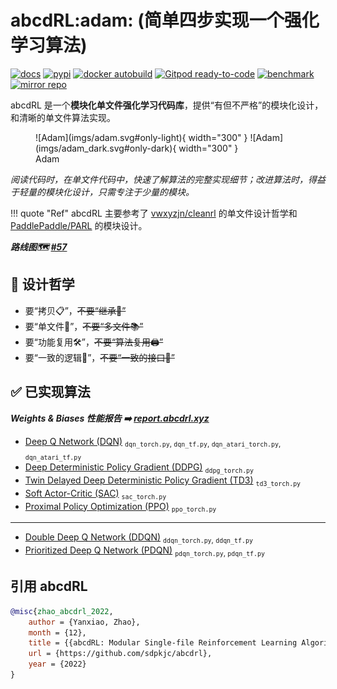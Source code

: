 # **abcdRL:adam:** (简单四步实现一个强化学习算法)

[![docs](https://img.shields.io/github/deployments/sdpkjc/abcdrl/Production?label=docs&logo=vercel)](https://docs.abcdrl.xyz/)
[![pypi](https://img.shields.io/pypi/v/abcdrl)](https://pypi.org/project/abcdrl)
[![docker autobuild](https://img.shields.io/docker/cloud/build/sdpkjc/abcdrl)](https://hub.docker.com/r/sdpkjc/abcdrl/)
[![Gitpod ready-to-code](https://img.shields.io/badge/Gitpod-ready--to--code-908a85?logo=gitpod)](https://gitpod.io/#https://github.com/sdpkjc/abcdrl)
[![benchmark](https://img.shields.io/badge/Weights%20&%20Biases-benchmark-FFBE00?logo=weightsandbiases)](https://report.abcdrl.xyz/)
[![mirror repo](https://img.shields.io/badge/Gitee-mirror%20repo-black?style=flat&labelColor=C71D23&logo=gitee)](https://gitee.com/sdpkjc/abcdrl/)

abcdRL 是一个**模块化单文件强化学习代码库**，提供“有但不严格”的模块化设计，和清晰的单文件算法实现。

<figure markdown>
  ![Adam](imgs/adam.svg#only-light){ width="300" }
  ![Adam](imgs/adam_dark.svg#only-dark){ width="300" }
  <figcaption>Adam</figcaption>
</figure>

*阅读代码时，在单文件代码中，快速了解算法的完整实现细节；改进算法时，得益于轻量的模块化设计，只需专注于少量的模块。*

!!! quote "Ref"
    abcdRL 主要参考了 [vwxyzjn/cleanrl](https://github.com/vwxyzjn/cleanrl/) 的单文件设计哲学和 [PaddlePaddle/PARL](https://github.com/PaddlePaddle/PARL/) 的模块设计。

***路线图🗺️ [#57](https://github.com/sdpkjc/abcdrl/issues/57)***

## 🗽 设计哲学

- 要“拷贝📋”，~~不要“继承🧬”~~
- 要“单文件📜”，~~不要“多文件📚”~~
- 要“功能复用🛠”，~~不要“算法复用🖨”~~
- 要“一致的逻辑🤖”，~~不要“一致的接口🔌”~~

## ✅ 已实现算法

***Weights & Biases 性能报告 ➡️ [report.abcdrl.xyz](https://report.abcdrl.xyz)***

- [Deep Q Network (DQN)](https://doi.org/10.1038/nature14236) <sub>`dqn_torch.py`, `dqn_tf.py`, `dqn_atari_torch.py`, `dqn_atari_tf.py`</sub>
- [Deep Deterministic Policy Gradient (DDPG)](http://arxiv.org/abs/1509.02971) <sub>`ddpg_torch.py`</sub>
- [Twin Delayed Deep Deterministic Policy Gradient (TD3)](http://arxiv.org/abs/1802.09477) <sub>`td3_torch.py`</sub>
- [Soft Actor-Critic (SAC)](http://arxiv.org/abs/1801.01290) <sub>`sac_torch.py`</sub>
- [Proximal Policy Optimization (PPO)](http://arxiv.org/abs/1802.09477) <sub>`ppo_torch.py`</sub>

---

- [Double Deep Q Network (DDQN)](http://arxiv.org/abs/1509.06461) <sub>`ddqn_torch.py`, `ddqn_tf.py`</sub>
- [Prioritized Deep Q Network (PDQN)](http://arxiv.org/abs/1511.05952) <sub>`pdqn_torch.py`, `pdqn_tf.py`</sub>

## 引用 abcdRL

```bibtex
@misc{zhao_abcdrl_2022,
    author = {Yanxiao, Zhao},
    month = {12},
    title = {{abcdRL: Modular Single-file Reinforcement Learning Algorithms Library}},
    url = {https://github.com/sdpkjc/abcdrl},
    year = {2022}
}
```
